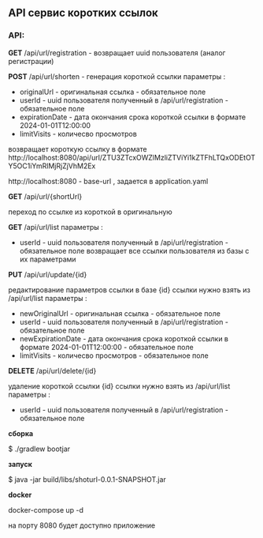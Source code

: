 ## API сервис коротких ссылок

### API:

**GET** /api/url/registration - возвращает uuid пользователя (аналог регистрации)

**POST** /api/url/shorten - генерация короткой ссылки 
   параметры :
*    originalUrl - оригинальная ссылка - обязательное поле
*    userId - uuid пользователя полученный в /api/url/registration - обязательное поле
*    expirationDate - дата окончания срока короткой ссылки в формате 2024-01-01T12:00:00
*    limitVisits - количесво просмотров 

возвращает короткую ссылку в формате http://localhost:8080/api/url/ZTU3ZTcxOWZlMzliZTViYi1kZTFhLTQxODEtOTY5OC1iYmRlMjRjZjVhM2Ex

http://localhost:8080 - base-url , задается в application.yaml 

**GET** /api/url/{shortUrl}

переход по ссылке из короткой в оригинальную

**GET** /api/url/list
параметры :
*    userId - uuid пользователя полученный в /api/url/registration - обязательное поле
возвращает все ссылки пользователя из базы c их параметрами

**PUT** /api/url/update/{id}

редактирование параметров ссылки в базе
{id} ссылки нужно взять из /api/url/list
параметры :
*    newOriginalUrl - оригинальная ссылка - обязательное поле
*    userId - uuid пользователя полученный в /api/url/registration - обязательное поле
*    newExpirationDate - дата окончания срока короткой ссылки в формате 2024-01-01T12:00:00 - обязательное поле
*    limitVisits - количесво просмотров - обязательное поле


**DELETE** /api/url/delete/{id}

удаление короткой ссылки
{id} ссылки нужно взять из /api/url/list
параметры :
*    userId - uuid пользователя полученный в /api/url/registration - обязательное поле

**сборка**

$ ./gradlew bootjar 

**запуск**

$ java -jar build/libs/shoturl-0.0.1-SNAPSHOT.jar

**docker**

docker-compose up -d 

на порту 8080 будет доступно приложение 

















